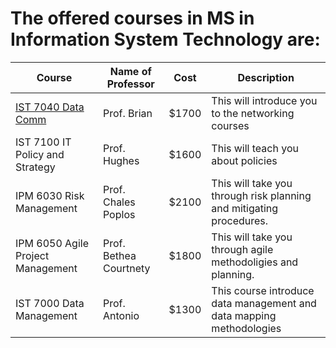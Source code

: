 # The offered courses in MS in Information System Technology are:

Course | Name of Professor |Cost | Description
---    | ---               | --- | ---
[IST 7040 Data Comm](link4.md) | Prof. Brian | $1700 | This will introduce you to the networking courses
IST 7100 IT Policy and Strategy | Prof. Hughes | $1600 | This will teach you about policies
IPM 6030 Risk Management | Prof. Chales Poplos | $2100 | This will take you through risk planning and mitigating procedures.
IPM 6050 Agile Project Management | Prof. Bethea Courtnety | $1800 | This will take you through agile methodoligies and planning.
IST 7000 Data Management | Prof. Antonio | $1300 | This course introduce data management and data mapping methodologies
